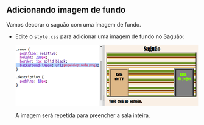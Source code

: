 ## Adicionando imagem de fundo

Vamos decorar o saguão com uma imagem de fundo.

+ Edite o `style.css` para adicionar uma imagem de fundo no Saguão:
    
    ![screenshot](images/rooms-hall-decorated.png)
    
    A imagem será repetida para preencher a sala inteira.